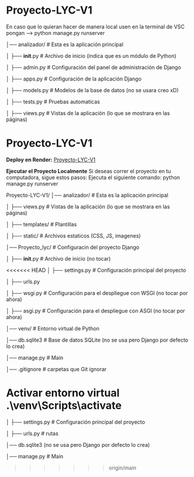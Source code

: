 # Proyecto-LYC-V1

En caso que lo quieran hacer de manera local usen en la terminal de VSC pongan --> python manage.py runserver

│── analizador/ # Esta es la aplicación principal

│ ├── **init**.py # Archivo de inicio (indica que es un módulo de Python)

│ ├── admin.py # Configuración del panel de administración de Django

│ ├── apps.py # Configuración de la aplicación Django

│ ├── models.py # Modelos de la base de datos (no se usara creo xD)

│ ├── tests.py # Pruebas automaticas

│ ├── views.py # Vistas de la aplicación (lo que se mostrara en las páginas)

# **Proyecto-LYC-V1**

**Deploy en Render:** [Proyecto-LYC-V1](https://proyecto-lyc.onrender.com/)

**Ejecutar el Proyecto Localmente**
Si deseas correr el proyecto en tu computadora, sigue estos pasos:
Ejecuta el siguiente comando: python manage.py runserver

Proyecto-LYC-V1/
│── analizador/ # Esta es la aplicación principal

│ ├── views.py # Vistas de la aplicación (lo que se mostrara en las páginas)

│ ├── templates/ # Plantillas

│ ├── static/ # Archivos estaticos (CSS, JS, imagenes)

│── Proyecto_lyc/ # Configuracin del proyecto Django

│ ├── **init**.py # Archivo de inicio (no tocar)

<<<<<<< HEAD
│ ├── settings.py # Configuración principal del proyecto

│ ├── urls.py

│ ├── wsgi.py # Configuración para el despliegue con WSGI (no tocar por ahora)

│ ├── asgi.py # Configuración para el despliegue con ASGI (no tocar por ahora)

│── venv/ # Entorno virtual de Python

│── db.sqlite3 # Base de datos SQLite (no se usa pero Django por defecto lo crea)

│── manage.py # Main

│── .gitignore # carpetas que Git ignorar

# Activar entorno virtual .\venv\Scripts\activate

│ ├── settings.py # Configuración principal del proyecto

│ ├── urls.py # rutas

│── db.sqlite3 (no se usa pero Django por defecto lo crea)

│── manage.py # Main

> > > > > > > origin/main

